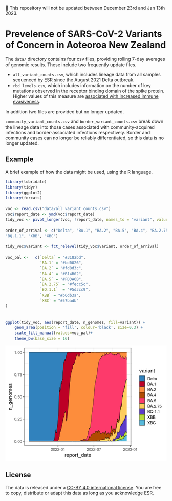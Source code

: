 
:calendar: This repository will not be updated between December 23rd and
Jan 13th 2023.

# Prevelence of SARS-CoV-2 Variants of Concern in Aoteoroa New Zealand

The `data/` directory contains four csv files, providing rolling 7-day
averages of genomic results. These include two frequently update files.

-   `all_variant_counts.csv`, which includes lineage data from all
    samples sequenced by ESR since the August 2021 Delta outbreak.
-   `rbd_levels.csv`, which includes information on the number of key
    mutations observed in the receptor binding domain of the spike
    protein. Higher values of this measure are [associated with
    increased immune
    evasiveness](https://virological.org/t/sars-cov-2-evolution-post-omicron/911).

In addition two files are provided but no longer updated.

`community_variant_counts.csv` and `border_variant_counts.csv` break
down the lineage data into those cases associated with
community-acquired infections and border-associated infections
respectively. Border and community cases can no longer be reliably
differentiated, so this data is no longer updated.

## Example

A brief example of how the data might be used, using the R language.

``` r
library(lubridate)
library(tidyr)
library(ggplot2)
library(forcats)

voc <- read.csv("data/all_variant_counts.csv")
voc$report_date <- ymd(voc$report_date)
tidy_voc <- pivot_longer(voc, !report_date, names_to = "variant", values_to = "n_genomes")

order_of_arrival <- c("Delta", "BA.1", "BA.2", "BA.5", "BA.4", "BA.2.75", 
"BQ.1.1", "XBB", "XBC")

tidy_voc$variant <- fct_relevel(tidy_voc$variant, order_of_arrival)

voc_pal <-   c(`Delta` = "#3182bd", 
               `BA.1` = "#bd0026", 
               `BA.2` = "#fd8d3c", 
               `BA.4` = "#B14B02",
               `BA.5` = "#FD3A6B",
               `BA.2.75` = "#fecc5c", 
               `BQ.1.1`  = "#5d3cc9", 
               `XBB` = "#b6db3a", 
               `XBC` = "#57badb"
)


ggplot(tidy_voc, aes(report_date, n_genomes, fill=variant)) + 
    geom_area(position = 'fill', colour='black', size=0.3) +
    scale_fill_manual(values=voc_pal)+
    theme_bw(base_size = 16)  
```

![](images/plot-1.png)<!-- -->

## License

The data is released under a [CC-BY 4.0 international
license](https://creativecommons.org/licenses/by/4.0/). You are free to
copy, distribute or adapt this data as long as you acknowledge ESR.

